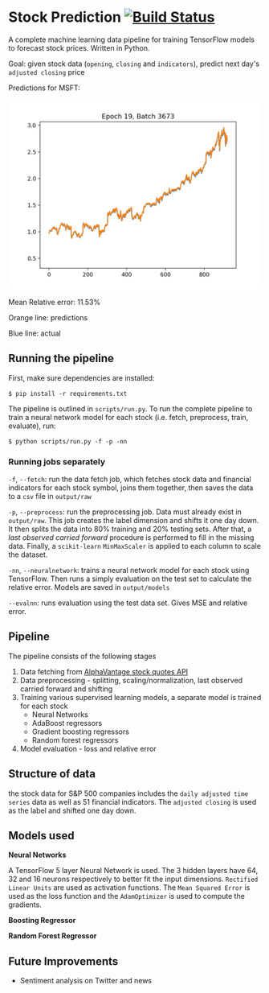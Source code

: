 # Stock Prediction [![Build Status](https://travis-ci.org/UWFlex/stock-prediction.svg?branch=master)](https://travis-ci.org/UWFlex/stock-prediction)
A complete machine learning data pipeline for training TensorFlow models to forecast stock prices. Written in Python.

Goal: given stock data (`opening`, `closing` and `indicators`), predict next day's `adjusted closing` price

Predictions for MSFT:

![](screenshots/MSFT_pred.png)

Mean Relative error: 11.53%

Orange line: predictions

Blue line: actual

## Running the pipeline
First, make sure dependencies are installed:
```shell
$ pip install -r requirements.txt
```

The pipeline is outlined in `scripts/run.py`. To run the complete pipeline to train a neural network model for each stock (i.e. fetch, preprocess, train, evaluate), run:
```shell
$ python scripts/run.py -f -p -nn
```

### Running jobs separately
`-f`, `--fetch`: run the data fetch job, which fetches stock data and financial indicators for each stock symbol, joins them together, then saves the data to a `csv` file in `output/raw`

`-p`, `--preprocess`: run the preprocessing job. Data must already exist in `output/raw`. This job creates the label dimension and shifts it one day down. It then splits the data into 80% training and 20% testing sets. After that, a *last observed carried forward* procedure is performed to fill in the missing data. Finally, a `scikit-learn` `MinMaxScaler` is applied to each column to scale the dataset.

`-nn`, `--neuralnetwork`: trains a neural network model for each stock using TensorFlow. Then runs a simply evaluation on the test set to calculate the relative error. Models are saved in `output/models`

`--evalnn`: runs evaluation using the test data set. Gives MSE and relative error.

## Pipeline
The pipeline consists of the following stages
1. Data fetching from [AlphaVantage stock quotes API](http://alphavantage.co)
2. Data preprocessing - splitting, scaling/normalization, last observed carried forward and shifting
3. Training various supervised learning models, a separate model is trained for each stock
	- Neural Networks
	- AdaBoost regressors
	- Gradient boosting regressors
	- Random forest regressors
4. Model evaluation - loss and relative error

## Structure of data
the stock data for S&P 500 companies includes the `daily adjusted time series` data as well as 51 financial indicators. The `adjusted closing` is used as the label and shifted one day down.

## Models used
**Neural Networks**

A TensorFlow 5 layer Neural Network is used. The 3 hidden layers have 64, 32 and 16 neurons respectively to better fit the input dimensions. `Rectified Linear Units` are used as activation functions. The `Mean Squared Error` is used as the loss function and the `AdamOptimizer` is used to compute the gradients.

**Boosting Regressor**

**Random Forest Regressor**

## Future Improvements
- Sentiment analysis on Twitter and news
